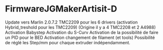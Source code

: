 # FirmwareJGMakerArtisit-D
Update vers Marlin 2.0.7.2
TMC2209 pour les 6 drivers (activation Hybrid_treshold pour les TMC2209) (Origine il y a 4 TMC2208 et 2 A4988)
Activation Babystep
Activation du S-Curv
Activation de la possibilité de faire un PID pour le BED
Activation changement de filament (et tools)
Possibilité de réglé les Step/mm pour chaque extruder indépendamment. 
